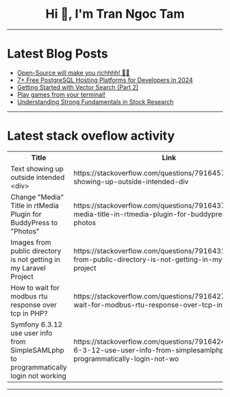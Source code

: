 <h1 align="center">Hi 👋, I'm Tran Ngoc Tam</h1>

---

# Latest Blog Posts 
<!-- BLOG-POST-LIST:START -->
- [Open-Source will make you richhhh! 🤑💸](https://dev.to/rohan_sharma/open-source-will-make-you-richhhh-5gf8)
- [7+ Free PostgreSQL Hosting Platforms for Developers in 2024](https://dev.to/probir-sarkar/7-free-postgresql-hosting-platforms-for-developers-in-2024-fi5)
- [Getting Started with Vector Search &lpar;Part 2&rpar;](https://dev.to/yukaty/getting-started-with-vector-search-part-2-3amh)
- [Play games from your terminal!](https://dev.to/kaamkiya/play-games-from-your-terminal-25o)
- [Understanding Strong Fundamentals in Stock Research](https://dev.to/susheel_kumar/understanding-strong-fundamentals-in-stock-research-2oai)
<!-- BLOG-POST-LIST:END -->

---

# Latest stack oveflow activity
<table>
  <tr><th>Title</th><th>Link</th></tr>
  <!-- STACKOVERFLOW:START --><tr><td>Text showing up outside intended &lt;div&gt;</td><td>https://stackoverflow.com/questions/79164573/text-showing-up-outside-intended-div</td></tr><tr><td>Change &quot;Media&quot; Title in rtMedia Plugin for BuddyPress to &quot;Photos&quot;</td><td>https://stackoverflow.com/questions/79164378/change-media-title-in-rtmedia-plugin-for-buddypress-to-photos</td></tr><tr><td>Images from public directory is not getting in my Laravel Project</td><td>https://stackoverflow.com/questions/79164311/images-from-public-directory-is-not-getting-in-my-laravel-project</td></tr><tr><td>How to wait for modbus rtu response over tcp in PHP?</td><td>https://stackoverflow.com/questions/79164274/how-to-wait-for-modbus-rtu-response-over-tcp-in-php</td></tr><tr><td>Symfony 6.3.12 use user info from SimpleSAMLphp to programmatically login not working</td><td>https://stackoverflow.com/questions/79164242/symfony-6-3-12-use-user-info-from-simplesamlphp-to-programmatically-login-not-wo</td></tr><!-- STACKOVERFLOW:END -->
</table>

---


